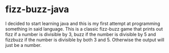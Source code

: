 # fizz-buzz-java

I decided to start learning java and this is my first attempt at programming something in said language.
This is a classic fizz-buzz game that prints out fizz if a number is divisible by 3, buzz if the number is divisible by 5 and fizzbuzz if the number is divisible by both 3 and 5. Otherwise the output will just be a number.
